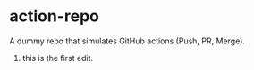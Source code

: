 # action-repo
A dummy repo that simulates GitHub actions (Push, PR, Merge).
1. this is the first edit.

